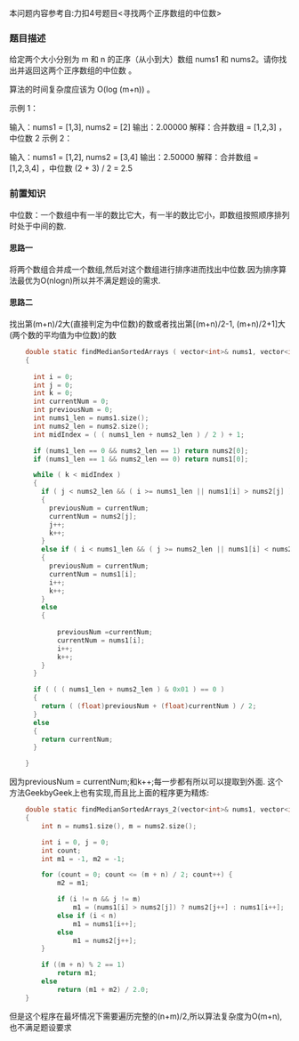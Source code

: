 本问题内容参考自:力扣4号题目<寻找两个正序数组的中位数>

### 题目描述
给定两个大小分别为 m 和 n 的正序（从小到大）数组 nums1 和 nums2。请你找出并返回这两个正序数组的中位数 。

算法的时间复杂度应该为 O(log (m+n)) 。

 

示例 1：

输入：nums1 = [1,3], nums2 = [2]
输出：2.00000
解释：合并数组 = [1,2,3] ，中位数 2
示例 2：

输入：nums1 = [1,2], nums2 = [3,4]
输出：2.50000
解释：合并数组 = [1,2,3,4] ，中位数 (2 + 3) / 2 = 2.5

### 前置知识
中位数：一个数组中有一半的数比它大，有一半的数比它小，即数组按照顺序排列时处于中间的数.

#### 思路一
将两个数组合并成一个数组,然后对这个数组进行排序进而找出中位数.因为排序算法最优为O(nlogn)所以并不满足题设的需求.

#### 思路二
找出第(m+n)/2大(直接判定为中位数)的数或者找出第[(m+n)/2-1, (m+n)/2+1]大(两个数的平均值为中位数)的数
```c
    double static findMedianSortedArrays ( vector<int>& nums1, vector<int>& nums2 )
    {
      
      int i = 0;
      int j = 0;
      int k = 0;
      int currentNum = 0;                                                          //定义为中间项
      int previousNum = 0;                                                         //定义为中间项的前一项，定义两个是为了适应两数组元素个数之和分别为奇数和偶数的情况
      int nums1_len = nums1.size();
      int nums2_len = nums2.size();
      int midIndex = ( ( nums1_len + nums2_len ) / 2 ) + 1;

      if (nums1_len == 0 && nums2_len == 1) return nums2[0];                       //返回只有一个元素的情况
      if (nums1_len == 1 && nums2_len == 0) return nums1[0];

      while ( k < midIndex )
      {
        if ( j < nums2_len && ( i >= nums1_len || nums1[i] > nums2[j] ) )          //当nums2中的元素较小，或者nums1中数据已经被遍历时，用nums2更新previousNum和currentNum
        {
          previousNum = currentNum;
          currentNum = nums2[j];
          j++;
          k++;
        }
        else if ( i < nums1_len && ( j >= nums2_len || nums1[i] < nums2[j] ) )
        {
          previousNum = currentNum;
          currentNum = nums1[i];
          i++;
          k++;
        }
        else
        {                                                                         //当当前i和j指向的元素相等时，分别需要将这个相等的元素更新到previousNum和currentNum中，并且让i和j指向下一个
                                                                                  //所以对于有两个相等元素的情况，一个相等的元素会在这里更新到current和previous，另一个元素会在if-else if里面更新到current和previous
            previousNum =currentNum;
            currentNum = nums1[i];
            i++;
            k++;
        }
      }

      if ( ( ( nums1_len + nums2_len ) & 0x01 ) == 0 )
      {
        return ( (float)previousNum + (float)currentNum ) / 2;
      }
      else
      {
        return currentNum;
      }

    }
```
因为previousNum = currentNum;和k++;每一步都有所以可以提取到外面.
这个方法GeekbyGeek上也有实现,而且比上面的程序更为精炼:
```c
    double static findMedianSortedArrays_2(vector<int>& nums1, vector<int>& nums2)
    {
        int n = nums1.size(), m = nums2.size();

        int i = 0, j = 0;
        int count;
        int m1 = -1, m2 = -1;

        for (count = 0; count <= (m + n) / 2; count++) {
            m2 = m1;

            if (i != n && j != m)
                m1 = (nums1[i] > nums2[j]) ? nums2[j++] : nums1[i++];
            else if (i < n)
                m1 = nums1[i++];
            else
                m1 = nums2[j++];
        }

        if ((m + n) % 2 == 1)
            return m1;
        else
            return (m1 + m2) / 2.0;
    }
```
但是这个程序在最坏情况下需要遍历完整的(n+m)/2,所以算法复杂度为O(m+n), 也不满足题设要求
